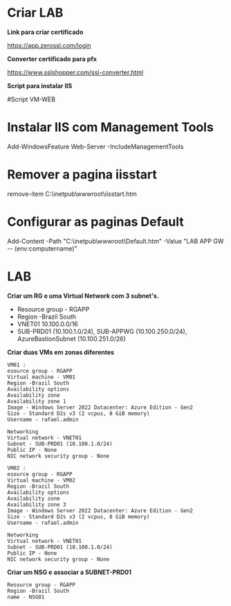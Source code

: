 # Criar LAB

__Link para criar certificado__

https://app.zerossl.com/login

__Converter certificado para pfx__

https://www.sslshopper.com/ssl-converter.html


__Script para instalar IIS__

#Script VM-WEB
# Instalar IIS com Management Tools
Add-WindowsFeature Web-Server -IncludeManagementTools

# Remover a pagina iisstart 
remove-item C:\inetpub\wwwroot\iisstart.htm

# Configurar as paginas Default
Add-Content -Path "C:\inetpub\wwwroot\Default.htm" -Value "LAB APP GW -- $($env:computername)"


# LAB

__Criar um RG e uma Virtual Network com 3 subnet's.__

* Resource group  - RGAPP
* Region -Brazil South
* VNET01 10.100.0.0/16
* SUB-PRD01 (10.100.1.0/24), SUB-APPWG (10.100.250.0/24), AzureBastionSubnet (10.100.251.0/26)

__Criar duas VMs em zonas diferentes__
```
VM01 :
esource group - RGAPP
Virtual machine - VM01
Region -Brazil South
Availability options
Availability zone
Availability zone 1
Image - Windows Server 2022 Datacenter: Azure Edition - Gen2
Size - Standard D2s v3 (2 vcpus, 8 GiB memory)
Username - rafael.admin

Networking
Virtual network - VNET01
Subnet - SUB-PRD01 (10.100.1.0/24)
Public IP - None
NIC network security group - None

VM02 : 
esource group - RGAPP
Virtual machine - VM02
Region -Brazil South
Availability options
Availability zone
Availability zone 3
Image - Windows Server 2022 Datacenter: Azure Edition - Gen2
Size - Standard D2s v3 (2 vcpus, 8 GiB memory)
Username - rafael.admin

Networking
Virtual network - VNET01
Subnet - SUB-PRD01 (10.100.1.0/24)
Public IP - None
NIC network security group - None
```


__Criar um NSG e associar a SUBNET-PRD01__
```
Resource group - RGAPP
Region -Brazil South
name - NSG01
```
